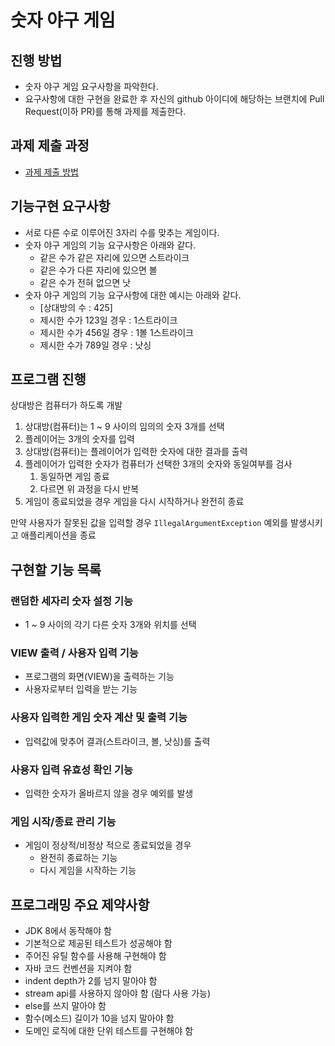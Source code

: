 # 숫자 야구 게임
## 진행 방법
* 숫자 야구 게임 요구사항을 파악한다.
* 요구사항에 대한 구현을 완료한 후 자신의 github 아이디에 해당하는 브랜치에 Pull Request(이하 PR)를 통해 과제를 제출한다.

## 과제 제출 과정
* [과제 제출 방법](https://github.com/next-step/nextstep-docs/tree/master/precourse)


## 기능구현 요구사항
* 서로 다른 수로 이루어진 3자리 수를 맞추는 게임이다.
* 숫자 야구 게임의 기능 요구사항은 아래와 같다.
  * 같은 수가 같은 자리에 있으면 스트라이크 
  * 같은 수가 다른 자리에 있으면 볼
  * 같은 수가 전혀 없으면 낫
* 숫자 야구 게임의 기능 요구사항에 대한 예시는 아래와 같다.
  * [상대방의 수 : 425]
  * 제시한 수가 123일 경우 : 1스트라이크
  * 제시한 수가 456일 경우 : 1볼 1스트라이크
  * 제시한 수가 789일 경우 : 낫싱  


## 프로그램 진행
상대방은 컴퓨터가 하도록 개발
1. 상대방(컴퓨터)는 1 ~ 9 사이의 임의의 숫자 3개를 선택
2. 플레이어는 3개의 숫자를 입력
3. 상대방(컴퓨터)는 플레이어가 입력한 숫자에 대한 결과를 출력
4. 플레이어가 입력한 숫자가 컴퓨터가 선택한 3개의 숫자와 동일여부를 검사
   1. 동일하면 게임 종료
   2. 다르면 위 과정을 다시 반복
5. 게임이 종료되었을 경우 게임을 다시 시작하거나 완전히 종료

만약 사용자가 잘못된 값을 입력할 경우 `IllegalArgumentException` 예외를 발생시키고 애플리케이션을 종료


## 구현할 기능 목록
### 랜덤한 세자리 숫자 설정 기능
- 1 ~ 9 사이의 각기 다른 숫자 3개와 위치를 선택

### VIEW 출력 / 사용자 입력 기능
- 프로그램의 화면(VIEW)을 출력하는 기능
- 사용자로부터 입력을 받는 기능

### 사용자 입력한 게임 숫자 계산 및 출력 기능
- 입력값에 맞추어 결과(스트라이크, 볼, 낫싱)를 출력

### 사용자 입력 유효성 확인 기능
- 입력한 숫자가 올바르지 않을 경우 예외를 발생
 
### 게임 시작/종료 관리 기능
- 게임이 정상적/비정상 적으로 종료되었을 경우 
  - 완전히 종료하는 기능
  - 다시 게임을 시작하는 기능

## 프로그래밍 주요 제약사항
- JDK 8에서 동작해야 함
- 기본적으로 제공된 테스트가 성공해야 함
- 주어진 유틸 함수를 사용해 구현해야 함
- 자바 코드 컨벤션을 지켜야 함
- indent depth가 2를 넘지 말아야 함
- stream api를 사용하지 않아야 함 (람다 사용 가능)
- else를 쓰지 말아야 함
- 함수(메소드) 길이가 10을 넘지 말아야 함
- 도메인 로직에 대한 단위 테스트를 구현해야 함 